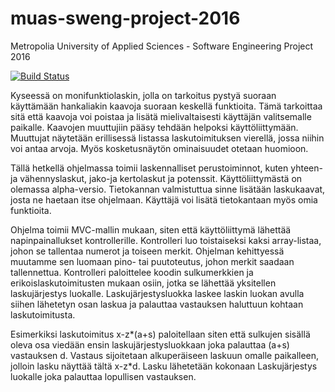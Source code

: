 # muas-sweng-project-2016
Metropolia University of Applied Sciences - Software Engineering Project 2016

[![Build Status](https://travis-ci.org/Diftraku/muas-sweng-project-2016.svg?branch=master)](https://travis-ci.org/Diftraku/muas-sweng-project-2016)

Kyseessä on monifunktiolaskin, jolla on tarkoitus pystyä suoraan käyttämään hankaliakin kaavoja suoraan keskellä funktioita. Tämä tarkoittaa sitä että kaavoja voi poistaa ja lisätä mielivaltaisesti käyttäjän valitsemalle paikalle. Kaavojen muuttujiin pääsy tehdään helpoksi käyttöliittymään. Muuttujat näytetään erillisessä listassa laskutoimituksen vierellä, jossa niihin voi antaa arvoja. Myös kosketusnäytön ominaisuudet otetaan huomioon.

Tällä hetkellä ohjelmassa toimii laskennalliset perustoiminnot, kuten yhteen-ja vähennyslaskut, jako-ja kertolaskut ja potenssit. Käyttöliittymästä on olemassa alpha-versio. Tietokannan valmistuttua sinne lisätään laskukaavat, josta ne haetaan itse ohjelmaan. Käyttäjä voi lisätä tietokantaan myös omia funktioita.

	

Ohjelma toimii MVC-mallin mukaan, siten että käyttöliittymä lähettää napinpainallukset kontrollerille. Kontrolleri luo toistaiseksi kaksi array-listaa, johon se tallentaa numerot ja toiseen merkit. Ohjelman kehittyessä muutamme sen luomaan pino- tai puutoteutus, johon merkit saadaan tallennettua. Kontrolleri paloittelee koodin sulkumerkkien ja erikoislaskutoimitusten mukaan osiin, jotka se lähettää yksitellen laskujärjestys luokalle. Laskujärjestysluokka laskee laskin luokan avulla siihen lähetetyn osan laskua ja palauttaa vastauksen haluttuun kohtaan laskutoimitusta. 

Esimerkiksi laskutoimitus x-z*(a+s) paloitellaan siten että sulkujen sisällä oleva osa viedään ensin laskujärjestysluokkaan joka palauttaa (a+s) vastauksen d. Vastaus sijoitetaan alkuperäiseen laskuun omalle paikalleen, jolloin lasku näyttää tältä x-z*d. Lasku lähetetään kokonaan Laskujärjestys luokalle joka palauttaa lopullisen vastauksen.
